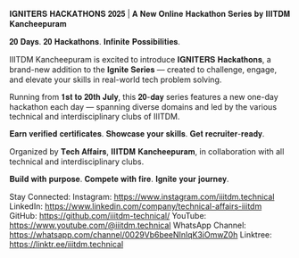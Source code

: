 𝐈𝐆𝐍𝐈𝐓𝐄𝐑𝐒 𝐇𝐀𝐂𝐊𝐀𝐓𝐇𝐎𝐍𝐒 𝟐𝟎𝟐𝟓 | 𝐀 𝐍𝐞𝐰 𝐎𝐧𝐥𝐢𝐧𝐞 𝐇𝐚𝐜𝐤𝐚𝐭𝐡𝐨𝐧 𝐒𝐞𝐫𝐢𝐞𝐬 𝐛𝐲 𝐈𝐈𝐈𝐓𝐃𝐌 𝐊𝐚𝐧𝐜𝐡𝐞𝐞𝐩𝐮𝐫𝐚𝐦

𝟐𝟎 𝐃𝐚𝐲𝐬. 𝟐𝟎 𝐇𝐚𝐜𝐤𝐚𝐭𝐡𝐨𝐧𝐬. 𝐈𝐧𝐟𝐢𝐧𝐢𝐭𝐞 𝐏𝐨𝐬𝐬𝐢𝐛𝐢𝐥𝐢𝐭𝐢𝐞𝐬.

IIITDM Kancheepuram is excited to introduce 𝐈𝐆𝐍𝐈𝐓𝐄𝐑𝐒 𝐇𝐚𝐜𝐤𝐚𝐭𝐡𝐨𝐧𝐬, a brand-new addition to the 𝐈𝐠𝐧𝐢𝐭𝐞 𝐒𝐞𝐫𝐢𝐞𝐬 — created to challenge, engage, and elevate your skills in real-world tech problem solving.

Running from 𝟏𝐬𝐭 𝐭𝐨 𝟐𝟎𝐭𝐡 𝐉𝐮𝐥𝐲, this 𝟐𝟎-𝐝𝐚𝐲 series features a new one-day hackathon each day — spanning diverse domains and led by the various technical and interdisciplinary clubs of IIITDM.

𝐄𝐚𝐫𝐧 𝐯𝐞𝐫𝐢𝐟𝐢𝐞𝐝 𝐜𝐞𝐫𝐭𝐢𝐟𝐢𝐜𝐚𝐭𝐞𝐬. 𝐒𝐡𝐨𝐰𝐜𝐚𝐬𝐞 𝐲𝐨𝐮𝐫 𝐬𝐤𝐢𝐥𝐥𝐬. 𝐆𝐞𝐭 𝐫𝐞𝐜𝐫𝐮𝐢𝐭𝐞𝐫-𝐫𝐞𝐚𝐝𝐲.

Organized by 𝐓𝐞𝐜𝐡 𝐀𝐟𝐟𝐚𝐢𝐫𝐬, 𝐈𝐈𝐈𝐓𝐃𝐌 𝐊𝐚𝐧𝐜𝐡𝐞𝐞𝐩𝐮𝐫𝐚𝐦, in collaboration with all technical and interdisciplinary clubs.

𝐁𝐮𝐢𝐥𝐝 𝐰𝐢𝐭𝐡 𝐩𝐮𝐫𝐩𝐨𝐬𝐞. 𝐂𝐨𝐦𝐩𝐞𝐭𝐞 𝐰𝐢𝐭𝐡 𝐟𝐢𝐫𝐞. 𝐈𝐠𝐧𝐢𝐭𝐞 𝐲𝐨𝐮𝐫 𝐣𝐨𝐮𝐫𝐧𝐞𝐲.

Stay Connected:
Instagram: https://www.instagram.com/iiitdm.technical
LinkedIn: https://www.linkedin.com/company/technical-affairs-iiitdm
GitHub: https://github.com/iiitdm-technical/
YouTube: https://www.youtube.com/@iiitdm.technical
WhatsApp Channel: https://whatsapp.com/channel/0029Vb6beeNInlqK3iOmwZ0h
Linktree: https://linktr.ee/iiitdm.technical 
